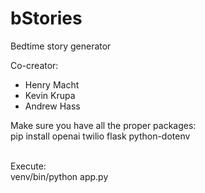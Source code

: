 # bStories
Bedtime story generator

Co-creator:
* Henry Macht
* Kevin Krupa
* Andrew Hass

Make sure you have all the proper packages: <br /> 
pip install openai twilio flask python-dotenv <br /> <br />

Execute: <br /> 
venv/bin/python  app.py <br />






      
      
